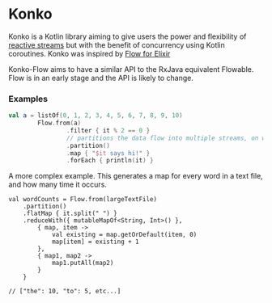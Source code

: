 # Konko #

Konko is a Kotlin library aiming to give users the power and flexibility of [reactive streams](https://github.com/reactive-streams/reactive-streams-jvm) but with the benefit of concurrency using Kotlin coroutines. Konko was inspired by [Flow for Elixir](https://github.com/elixir-lang/flow)

Konko-Flow aims to have a similar API to the RxJava equivalent Flowable. Flow is in an early stage and the API is likely to change.
### Examples ###
```kotlin
val a = listOf(0, 1, 2, 3, 4, 5, 6, 7, 8, 9, 10)
        Flow.from(a)
                .filter { it % 2 == 0 }
                // partitions the data flow into multiple streams, on which future operations will run concurrently
                .partition()
                .map { "$it says hi!" }
                .forEach { println(it) }
```

A more complex example. This generates a map for every word in a text file, and how many time it occurs.
```
val wordCounts = Flow.from(largeTextFile)
    .partition()
    .flatMap { it.split(" ") }
    .reduceWith({ mutableMapOf<String, Int>() },
        { map, item ->
            val existing = map.getOrDefault(item, 0)
            map[item] = existing + 1
        },
        { map1, map2 ->
            map1.putAll(map2)
        }
    }

// ["the": 10, "to": 5, etc...]
```